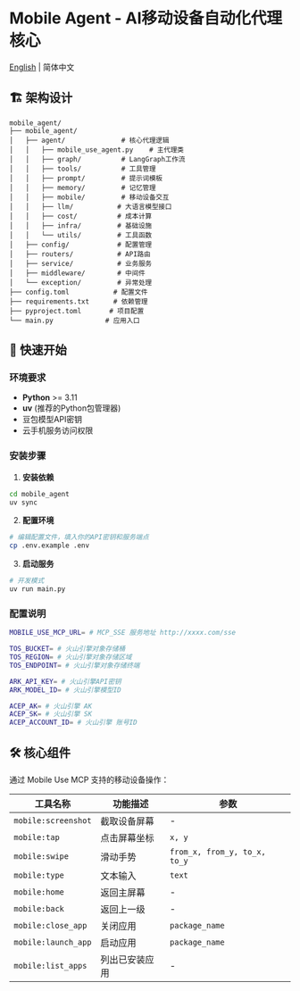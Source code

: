 # Mobile Agent - AI移动设备自动化代理核心

[English](README.md) | 简体中文


## 🏗️ 架构设计

```
mobile_agent/
├── mobile_agent/
│   ├── agent/              # 核心代理逻辑
│   │   ├── mobile_use_agent.py    # 主代理类
│   │   ├── graph/          # LangGraph工作流
│   │   ├── tools/          # 工具管理
│   │   ├── prompt/         # 提示词模板
│   │   ├── memory/         # 记忆管理
│   │   ├── mobile/         # 移动设备交互
│   │   ├── llm/           # 大语言模型接口
│   │   ├── cost/          # 成本计算
│   │   ├── infra/         # 基础设施
│   │   └── utils/         # 工具函数
│   ├── config/            # 配置管理
│   ├── routers/           # API路由
│   ├── service/           # 业务服务
│   ├── middleware/        # 中间件
│   └── exception/         # 异常处理
├── config.toml           # 配置文件
├── requirements.txt      # 依赖管理
├── pyproject.toml       # 项目配置
└── main.py             # 应用入口
```

## 🚀 快速开始

### 环境要求

- **Python** >= 3.11
- **uv** (推荐的Python包管理器)
- 豆包模型API密钥
- 云手机服务访问权限

### 安装步骤

1. **安装依赖**
```bash
cd mobile_agent
uv sync
```

2. **配置环境**
```bash
# 编辑配置文件，填入你的API密钥和服务端点
cp .env.example .env
```

3. **启动服务**
```bash
# 开发模式
uv run main.py
```

### 配置说明

```bash
MOBILE_USE_MCP_URL= # MCP_SSE 服务地址 http://xxxx.com/sse

TOS_BUCKET= # 火山引擎对象存储桶
TOS_REGION= # 火山引擎对象存储区域
TOS_ENDPOINT= # 火山引擎对象存储终端

ARK_API_KEY= # 火山引擎API密钥
ARK_MODEL_ID= # 火山引擎模型ID

ACEP_AK= # 火山引擎 AK
ACEP_SK= # 火山引擎 SK
ACEP_ACCOUNT_ID= # 火山引擎 账号ID
```

## 🛠️ 核心组件

通过 Mobile Use MCP 支持的移动设备操作：

| 工具名称 | 功能描述 | 参数 |
|---------|---------|------|
| `mobile:screenshot` | 截取设备屏幕 | - |
| `mobile:tap` | 点击屏幕坐标 | `x, y` |
| `mobile:swipe` | 滑动手势 | `from_x, from_y, to_x, to_y` |
| `mobile:type` | 文本输入 | `text` |
| `mobile:home` | 返回主屏幕 | - |
| `mobile:back` | 返回上一级 | - |
| `mobile:close_app` | 关闭应用 | `package_name` |
| `mobile:launch_app` | 启动应用 | `package_name` |
| `mobile:list_apps` | 列出已安装应用 | - |
